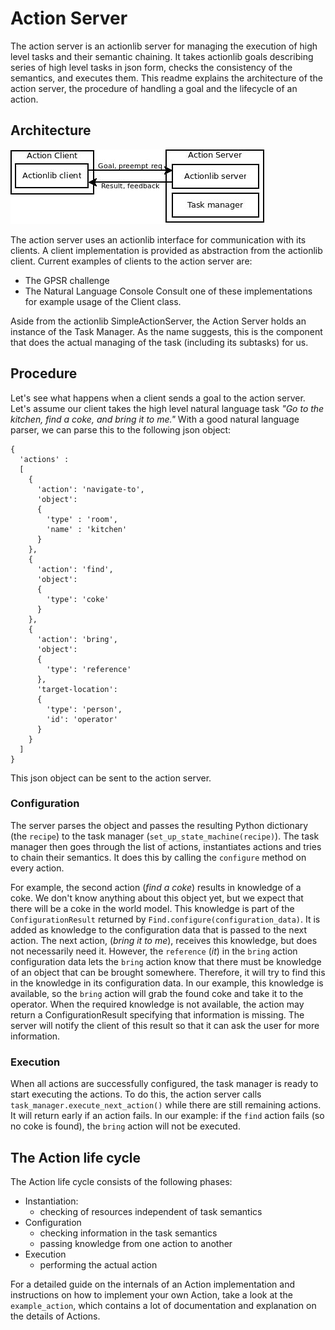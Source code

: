 # Action Server
The action server is an actionlib server for managing the execution of high
level tasks and their semantic chaining. It takes actionlib goals describing
series of high level tasks in json form, checks the consistency of the
semantics, and executes them. This readme explains the architecture of the
action server, the procedure of handling a goal and the lifecycle of an action.

## Architecture

![Action Server architecture](doc/action_server_architecture.jpg)

The action server uses an actionlib interface for communication with its
clients. A client implementation is provided as abstraction from the actionlib
client. Current examples of clients to the action server are:
 - The GPSR challenge
 - The Natural Language Console
Consult one of these implementations for example usage of the Client class.

Aside from the actionlib SimpleActionServer, the Action Server holds an
instance of the Task Manager. As the name suggests, this is the component that
does the actual managing of the task (including its subtasks) for us.

## Procedure

Let's see what happens when a client sends a goal to the action server. Let's
assume our client takes the high level natural language task *"Go to the
kitchen, find a coke, and bring it to me."*
With a good natural language parser, we can parse this to the following json
object:
```
{
  'actions' :
  [
    {
      'action': 'navigate-to',
      'object':
      {
        'type' : 'room',
        'name' : 'kitchen'
      }
    },
    {
      'action': 'find',
      'object':
      {
        'type': 'coke'
      }
    },
    {
      'action': 'bring',
      'object':
      {
        'type': 'reference'
      },
      'target-location':
      {
        'type': 'person',
        'id': 'operator'
      }
    }
  ]
}
```
This json object can be sent to the action server.

### Configuration
The server parses the object and passes the resulting Python dictionary (the
`recipe`) to the task manager (`set_up_state_machine(recipe)`). The task manager
then goes through the list of actions, instantiates actions and tries to chain
their semantics. It does this by calling the `configure` method on every action.

For example, the second action (*find a coke*) results in knowledge of a coke.
We don't know anything about this object yet, but we expect that there will be a
coke in the world model.
This knowledge is part of the `ConfigurationResult` returned by
`Find.configure(configuration_data)`.
It is added as knowledge to the configuration data that is passed to the next
action.
The next action, (*bring it to me*), receives this knowledge, but does not
necessarily need it.
However, the `reference` (*it*) in the `bring` action configuration data lets
the `bring` action know that there must be knowledge of an object
that can be brought somewhere.
Therefore, it will try to find this in the knowledge in its configuration data.
In our example, this knowledge is available, so the `bring` action will grab
the found coke and take it to the operator.
When the required knowledge is not available, the action may return a
ConfigurationResult specifying that information is missing. The server will
notify the client of this result so that it can ask the user for more
information.

### Execution
When all actions are successfully configured, the task manager is ready to
start executing the actions. To do this, the action server calls
`task_manager.execute_next_action()` while there are still remaining actions.
It will return early if an action fails.
In our example: if the `find` action fails (so no coke is found), the `bring`
action will not be executed.

## The Action life cycle
The Action life cycle consists of the following phases:
 - Instantiation:
    - checking of resources independent of task semantics
 - Configuration
    - checking information in the task semantics
    - passing knowledge from one action to another
 - Execution
    - performing the actual action

For a detailed guide on the internals of an Action implementation and
instructions on how to implement your own Action, take a look at the
`example_action`, which contains a lot of documentation and explanation on the
details of Actions.
